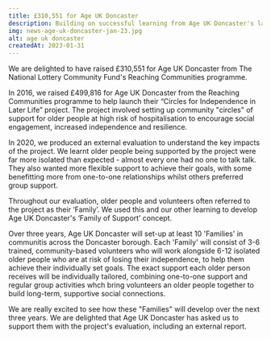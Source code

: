 ```yaml
---
title: £310,551 for Age UK Doncaster
description: Building on successful learning from Age UK Doncaster's last Reaching Communities grant, Circles - Families of Support will empower 200 severely socially isolated older people to live independently longer. 
img: news-age-uk-doncaster-jan-23.jpg
alt: age uk doncaster
createdAt: 2023-01-31
---
```


We are delighted to have raised £310,551 for Age UK Doncaster from The National Lottery Community Fund's Reaching Communities programme.

In 2016, we raised £499,816 for Age UK Doncaster from the Reaching Communities programme to help launch their “Circles for Independence in Later Life” project. The project involved setting up community "circles" of support for older people at high risk of hospitalisation to encourage social engagement, increased independence and resilience.

In 2020, we produced an external evaluation to understand the key impacts of the project. We learnt older people being supported by the project were far more isolated than expected - almost every one had no one to talk talk. They also wanted more flexible support to achieve their goals, with some benefitting more from one-to-one relationships whilst others preferred group support.

Throughout our evaluation, older people and volunteers often referred to the project as their ‘Family’. We used this and our other learning to develop Age UK Doncaster's ‘Family of Support’ concept.

Over three years, Age UK Doncaster will set-up at least 10 'Families' in communitis across the Doncaster borough. Each 'Family' will consist of 3-6 trained, community-based volunteers who will work alongside 6-12 isolated older people who are at risk of losing their independence, to help them achieve their individually set goals. The exact support each older person receives will be individually tailored, combining one-to-one support and regular group activities whch bring volunteers an older people together to build long-term, supportive social connections.

We are really excited to see how these "Families" will develop over the next three years. We are delighted that Age UK Doncaster has asked us to support them with the project's evaluation, including an external report.
